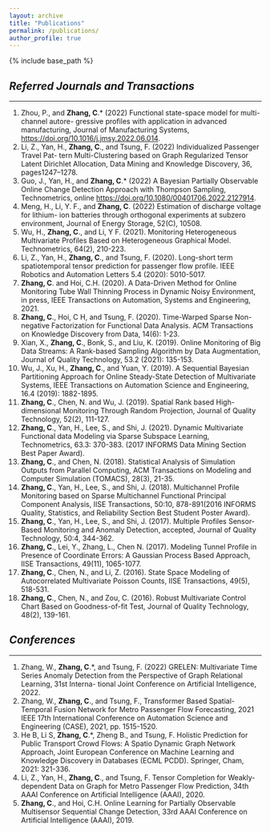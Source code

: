 ```yaml
---
layout: archive
title: "Publications"
permalink: /publications/
author_profile: true
---
```

<!-- **To get the pdf or code, please click the title of paper** -->

<!-- {% if author.googlescholar %}
  You can also find my articles on <u><a href="{{author.googlescholar}}">my Google Scholar profile</a>.</u>
{% endif %} -->

{% include base_path %}

<!-- {% for post in site.publications reversed %}
  {% include archive-single.html %}
{% endfor %} -->

## ***Referred Journals and Transactions***
***
1. Zhou, P., and **Zhang, C**.* (2022) Functional state-space model for multi-channel autore- gressive profiles with application in advanced manufacturing, Journal of Manufacturing Systems, <https://doi.org/10.1016/j.jmsy.2022.06.014>.
2. Li, Z., Yan, H., **Zhang, C**., and Tsung, F. (2022) Individualized Passenger Travel Pat- tern Multi-Clustering based on Graph Regularized Tensor Latent Dirichlet Allocation, Data Mining and Knowledge Discovery, 36, pages1247–1278.
16. Guo, J., Yan, H., and **Zhang, C**.* (2022) A Bayesian Partially Observable Online Change Detection Approach with Thompson Sampling, Technometrics, online <https://doi.org/10.1080/00401706.2022.2127914>.
15. Meng, H., Li, Y. F., and **Zhang, C**. (2022) Estimation of discharge voltage for lithium- ion batteries through orthogonal experiments at subzero environment, Journal of Energy Storage, 52(C), 10508.
14. Wu, H., **Zhang, C**., and Li, Y F. (2021). Monitoring Heterogeneous Multivariate Profiles Based on Heterogeneous Graphical Model. Technometrics, 64(2), 210-223.
16. Li, Z., Yan, H., **Zhang, C**., and Tsung, F. (2020). Long-short term spatiotemporal tensor prediction for passenger flow profile. IEEE Robotics and Automation Letters 5.4 (2020): 5010-5017. 
18. **Zhang, C**. and Hoi, C.H. (2020). A Data-Driven Method for Online Monitoring Tube Wall Thinning Process in Dynamic Noisy Environment, in press, IEEE Transactions on Automation, Systems and Engineering, 2021.
20. **Zhang, C**., Hoi, C H, and Tsung, F. (2020). Time-Warped Sparse Non-negative Factorization for Functional Data Analysis. ACM Transactions on Knowledge Discovery from Data, 14(6): 1-23.
21. Xian, X., **Zhang, C**., Bonk, S., and Liu, K. (2019). Online Monitoring of Big Data Streams: A Rank-based Sampling Algorithm by Data Augmentation, Journal of Quality Technology, 53.2 (2021): 135-153.
22. Wu, J., Xu, H., **Zhang, C**., and Yuan, Y. (2019). A Sequential Bayesian Partitioning Approach for Online Steady-State Detection of Multivariate Systems, IEEE Transactions on Automation Science and Engineering, 16.4 (2019): 1882-1895.
23. **Zhang, C**., Chen, N. and Wu, J. (2019). Spatial Rank based High-dimensional Monitoring Through Random Projection, Journal of Quality Technology, 52(2), 111-127.
24. **Zhang, C**., Yan, H., Lee, S., and Shi, J. (2021). Dynamic Multivariate Functional data Modeling via Sparse Subspace Learning, Technometrics, 63.3: 370-383. (2017 INFORMS Data Mining Section Best Paper Award). 
25. **Zhang, C**., and Chen, N. (2018). Statistical Analysis of Simulation Outputs from Parallel Computing, ACM Transactions on Modeling and Computer Simulation (TOMACS), 28(3), 21-35.
26. **Zhang, C**., Yan, H., Lee, S., and Shi, J. (2018). Multichannel Profile Monitoring based on Sparse Multichannel Functional Principal Component Analysis, IISE Transactions, 50:10, 878-891(2016 INFORMS Quality, Statistics, and Reliability Section Best Student Poster Award). 
27. **Zhang, C**., Yan, H., Lee, S., and Shi, J. (2017). Multiple Profiles Sensor-Based Monitoring and Anomaly Detection, accepted, Journal of Quality Technology, 50:4, 344-362. 
28. **Zhang, C**., Lei, Y., Zhang, L., Chen N. (2017). Modeling Tunnel Profile in Presence of Coordinate Errors: A Gaussian Process Based Approach, IISE Transactions, 49(11), 1065-1077. 
29. **Zhang, C**., Chen, N., and Li, Z. (2016). State Space Modeling of Autocorrelated Multivariate Poisson Counts, IISE Transactions, 49(5), 518-531. 
30. **Zhang, C**., Chen, N., and Zou, C. (2016). Robust Multivariate Control Chart Based on Goodness-of-fit Test, Journal of Quality Technology, 48(2), 139-161. 

## ***Conferences***
***
1. Zhang, W., **Zhang, C**.*, and Tsung, F. (2022) GRELEN: Multivariate Time Series Anomaly Detection from the Perspective of Graph Relational Learning, 31st Interna- tional Joint Conference on Artificial Intelligence, 2022.
2. Zhang, W., **Zhang, C**., and Tsung, F., Transformer Based Spatial-Temporal Fusion Network for Metro Passenger Flow Forecasting, 2021 IEEE 17th International Conference on Automation Science and Engineering (CASE), 2021, pp. 1515-1520.
3. He B, Li S, **Zhang, C**.*, Zheng B., and Tsung, F. Holistic Prediction for Public Transport Crowd Flows: A Spatio Dynamic Graph Network Approach, Joint European Conference on Machine Learning and Knowledge Discovery in Databases (ECML PCDD). Springer, Cham, 2021: 321-336.
4. Li, Z., Yan, H., **Zhang, C**., and Tsung, F. Tensor Completion for Weakly-dependent Data on Graph for Metro Passenger Flow Prediction, 34th AAAI Conference on Artificial Intelligence (AAAI), 2020.
5. **Zhang, C**., and Hoi, C.H. Online Learning for Partially Observable Multisensor Sequential Change Detection, 33rd AAAI Conference on Artificial Intelligence (AAAI), 2019. 

